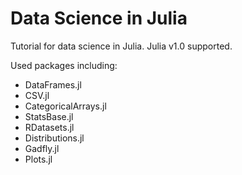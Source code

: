 # Data Science in Julia

Tutorial for data science in Julia. Julia v1.0 supported.

Used packages including:

* DataFrames.jl
* CSV.jl
* CategoricalArrays.jl
* StatsBase.jl
* RDatasets.jl
* Distributions.jl
* Gadfly.jl
* Plots.jl

